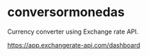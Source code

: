 # conversormonedas

Currency converter using Exchange rate API.

https://app.exchangerate-api.com/dashboard
